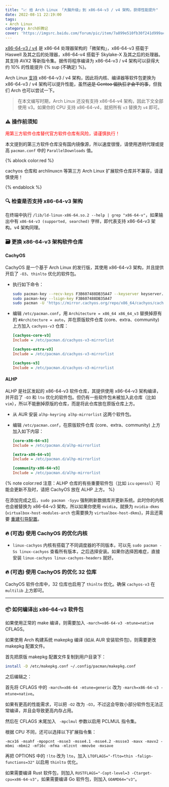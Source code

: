 ```yaml
---
title: "📈 给 Arch Linux 「大脑升级」到 x86-64-v3 / v4 架构，获得性能提升"
date: 2022-08-11 22:19:00
tags:
- Arch Linux
category: Arch折腾记
cover: 'https://imgsrc.baidu.com/forum/pic/item/7a899e510fb30f241d999ac28d95d143ac4b03eb.jpg'
---
```


[x86-64-v3 / v4](https://en.wikipedia.org/wiki/X86-64#Microarchitecture_levels) 是 x86-64 处理器架构的「微架构」，x86-64-v3 搭载于 Haswell 及其之后的处理器，x86-64-v4 搭载于 Skylake-X 及其之后的处理器。其支持 AVX2 等新指令集。据传将程序编译为 x86-64-v3 / v4 架构可以获得大约 10% 的性能提升 {% sup (不确定) %}。

Arch Linux [支持](https://gitlab.archlinux.org/archlinux/rfcs/-/blob/master/rfcs/0002-march.rst) x86-64-v3 / v4 架构，因此将内核、编译器等软件包更换为 x86-64-v3 / v4 架构可以提升性能，虽然~~这是 Gentoo 偏执狂才会干的事~~，但我们 Arch 也可以尝试一下。

<!--more-->

> 在本文编写时期，Arch Linux 还没有支持 x86-64-v4 架构，因此下文全部使用 v3。如果你的 CPU 支持 x86-64-v4，就把所有 `v3` 替换为 `v4` 即可。

### ⚠️ 操作前须知

<font color="red">用第三方软件仓库替代官方软件仓库有风险，请谨慎执行！</font>

本文提到的第三方软件仓库没有国内镜像源，所以速度很慢，请使用透明代理或提高 `pacman.conf` 中的 `ParallelDownloads` 值。

{% ablock color:red %}

cachyos 仓库和 archlinuxcn 等第三方 Arch Linux 扩展软件仓库并不兼容，请谨慎使用！

{% endablock %}

### 🔍 检查是否支持 x86-64-v3 架构

在终端中执行 `/lib/ld-linux-x86-64.so.2 --help | grep "x86-64-v"`，如果输出中有 `x86-64-v3 (supported, searched)` 字样，即代表支持 x86-64-v3 架构。v4 架构同理。

### 🗃️ 更换 x86-64-v3 架构软件仓库

#### CachyOS

CachyOS 是一个基于 Arch Linux 的发行版，其使用 x86-64-v3 架构，并且提供开启了 `-O3`、`thinlto` 优化的软件包。

- 执行如下命令：

  ```bash
  sudo pacman-key --recv-keys F3B607488DB35A47 --keyserver keyserver.ubuntu.com
  sudo pacman-key --lsign-key F3B607488DB35A47
  sudo pacman -U 'https://mirror.cachyos.org/repo/x86_64/cachyos/cachyos-keyring-2-1-any.pkg.tar.zst' 'https://mirror.cachyos.org/repo/x86_64/cachyos/cachyos-mirrorlist-17-1-any.pkg.tar.zst' 'https://mirror.cachyos.org/repo/x86_64/cachyos/cachyos-v3-mirrorlist-17-1-any.pkg.tar.zst' 'https://mirror.cachyos.org/repo/x86_64/cachyos/cachyos-v4-mirrorlist-5-1-any.pkg.tar.zst' 'https://mirror.cachyos.org/repo/x86_64/cachyos/pacman-6.0.2-10-x86_64.pkg.tar.zst'
  ```

- 编辑 `/etc/pacman.conf`，用 `Architecture = x86_64 x86_64_v3` 替换掉原有的 `#Architecture = auto`，并在原版软件仓库 (core、extra、community) 上方加入 `cachyos-v3` 仓库：

  ```ini
  [cachyos-core-v3]
  Include = /etc/pacman.d/cachyos-v3-mirrorlist
  
  [cachyos-extra-v3]
  Include = /etc/pacman.d/cachyos-v3-mirrorlist
  
  [cachyos-v3]
  Include = /etc/pacman.d/cachyos-v3-mirrorlist
  ```

#### ALHP

ALHP 是社区发起的 x86-64-v3 软件仓库，其提供使用 x86-64-v3 架构编译，并开启了 `-O3` 和 `lto` 优化的软件包。但仍有一些软件包未被加入此仓库（比如 `vim`），所以不能删掉原版的仓库，而是将此仓库放在原版仓库上方。

- 从 AUR 安装 `alhp-keyring alhp-mirrorlist` 这两个软件包。

- 编辑 `/etc/pacman.conf`，在原版软件仓库 (core、extra、community) 上方加入如下内容：

  ```ini
  [core-x86-64-v3]
  Include = /etc/pacman.d/alhp-mirrorlist
  
  [extra-x86-64-v3]
  Include = /etc/pacman.d/alhp-mirrorlist
  
  [community-x86-64-v3]
  Include = /etc/pacman.d/alhp-mirrorlist
  ```

{% note color:red 注意：ALHP 仓库的有些重要软件包（比如 `icu` `openssl`）可能会更新不及时，请把 CachyOS 放在 ALHP 上方。 %}

在添加完成之后，`sudo pacman -Syyu` 强制刷新数据库并更新系统。此时你的内核也会被替换为 x86-64-v3 架构，所以如果你使用 `nvidia`，就换为 `nvidia-dkms` (`virtualbox-host-modules-arch` 也需要换为 `virtualbox-host-dkms`)，并且还需要 [重建引导配置](#♻️-重建引导配置注意事项)。

### 🔥 (可选) 使用 CachyOS 的优化内核

- `linux-cachyos` 内核有搭载了不同调度器的不同版本，可以先 `sudo pacman -Ss linux-cachyos` 查看所有版本，之后选择安装。如果你选择困难症，直接安装 `linux-cachyos linux-cachyos-headers` 就好。

### 🔥 (可选) 使用 CachyOS 的优化 32 位库

CachyOS 软件仓库中，32 位库也启用了 `thinlto` 优化。确保 `cachyos-v3` 在 `multilib` 上方即可。

---

### 📦 如何编译出 x86-64-v3 软件包

如果使用正常的 make 编译，则需要加入 `-march=x86-64-v3 -mtune=native` CFLAGS。

如果使用 Arch 构建系统 makepkg 编译 (如从 AUR 安装软件包)，则需要更改 makepkg 配置文件。

首先把原版 makepkg 配置文件复制到用户目录下：

```bash
install -D /etc/makepkg.conf ~/.config/pacman/makepkg.conf
```

之后编辑之：

首先将 CFLAGS 中的 `-march=x86-64 -mtune=generic` 改为 `-march=x86-64-v3 -mtune=native`。

如果有更高的性能需求，可以把 `-O2` 改为 `-O3`，不过这会导致小部分软件包无法正常编译，并且会导致更高内存占用。

然后在 CFLAGS 末尾加入 ` -mpclmul` 参数以启用 PCLMUL 指令集。

根据 CPU 不同，还可以选择以下扩展指令集：

```
-mcx16 -msahf -mpopcnt -msse3 -msse4.1 -msse4.2 -mssse3 -mavx -mavx2 -mbmi -mbmi2 -mf16c -mfma -mlzcnt -mmovbe -mxsave
```

再把 OPTIONS 中的 `!lto` 改为 `lto`，加入 `LTOFLAGS="-flto=thin -falign-functions=32"` 以启用 `thinlto` 优化。

如果需要编译 Rust 软件包，则加入 `RUSTFLAGS="-Copt-level=3 -Ctarget-cpu=x86-64-v3"`，如果需要编译 Go 软件包，则加入 `GOAMD64="v3"`。